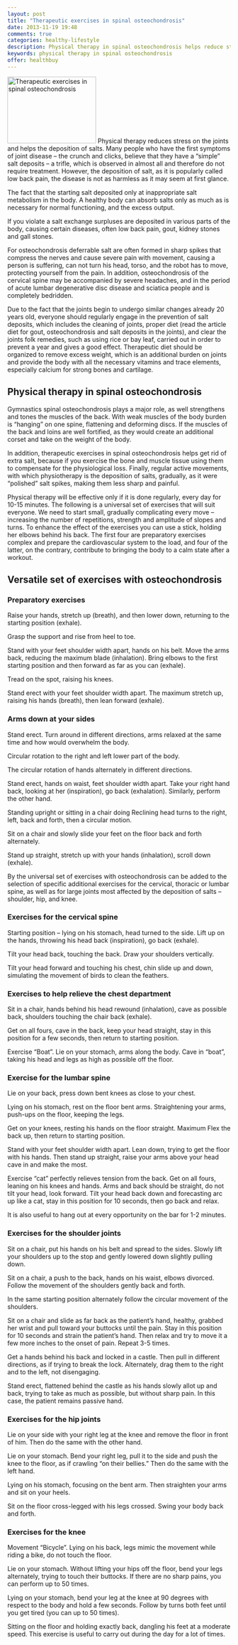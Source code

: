 ```yaml
---
layout: post
title: "Therapeutic exercises in spinal osteochondrosis"
date: 2013-11-19 19:48
comments: true
categories: healthy-lifestyle
description: Physical therapy in spinal osteochondrosis helps reduce stress on the joints and relieves salt deposits
keywords: physical therapy in spinal osteochondrosis
offer: healthbuy
---
```

<p><img class="left" src="http://medusanews.com/images/physical-therapy-in-spinal-osteochondrosis/image.jpg" width="200" height="150" title="Physical therapy in spinal osteochondrosis" alt="Therapeutic exercises in spinal osteochondrosis"> Physical therapy reduces stress on the joints and helps the deposition of salts. Many people who have the first symptoms of joint disease &ndash; the crunch and clicks, believe that they have a &ldquo;simple&rdquo; salt deposits &ndash; a trifle, which is observed in almost all and therefore do not require treatment. However, the deposition of salt, as it is popularly called low back pain, the disease is not as harmless as it may seem at first glance.</p>

<p>The fact that the starting salt deposited only at inappropriate salt metabolism in the body. A healthy body can absorb salts only as much as is necessary for normal functioning, and the excess output.</p>

<!-- more -->


<p>If you violate a salt exchange surpluses are deposited in various parts of the body, causing certain diseases, often low back pain, gout, kidney stones and gall stones.</p>

<p>For osteochondrosis deferrable salt are often formed in sharp spikes that compress the nerves and cause severe pain with movement, causing a person is suffering, can not turn his head, torso, and the robot has to move, protecting yourself from the pain. In addition, osteochondrosis of the cervical spine may be accompanied by severe headaches, and in the period of acute lumbar degenerative disc disease and sciatica people and is completely bedridden.</p>

<p>Due to the fact that the joints begin to undergo similar changes already 20 years old, everyone should regularly engage in the prevention of salt deposits, which includes the cleaning of joints, proper diet (read the article diet for gout, osteochondrosis and salt deposits in the joints), and clear the joints folk remedies, such as using rice or bay leaf, carried out in order to prevent a year and gives a good effect. Therapeutic diet should be organized to remove excess weight, which is an additional burden on joints and provide the body with all the necessary vitamins and trace elements, especially calcium for strong bones and cartilage.</p>

<h2>Physical therapy in spinal osteochondrosis</h2>

<p>Gymnastics spinal osteochondrosis plays a major role, as well strengthens and tones the muscles of the back. With weak muscles of the body burden is &ldquo;hanging&rdquo; on one spine, flattening and deforming discs. If the muscles of the back and loins are well fortified, as they would create an additional corset and take on the weight of the body.</p>

<p>In addition, therapeutic exercises in spinal osteochondrosis helps get rid of extra salt, because if you exercise the bone and muscle tissue using them to compensate for the physiological loss. Finally, regular active movements, with which physiotherapy is the deposition of salts, gradually, as it were &ldquo;polished&rdquo; salt spikes, making them less sharp and painful.</p>

<p>Physical therapy will be effective only if it is done regularly, every day for 10-15 minutes. The following is a universal set of exercises that will suit everyone. We need to start small, gradually complicating every move &ndash; increasing the number of repetitions, strength and amplitude of slopes and turns. To enhance the effect of the exercises you can use a stick, holding her elbows behind his back. The first four are preparatory exercises complex and prepare the cardiovascular system to the load, and four of the latter, on the contrary, contribute to bringing the body to a calm state after a workout.</p>

<h2>Versatile set of exercises with osteochondrosis</h2>

<h3>Preparatory exercises</h3>

<p>Raise your hands, stretch up (breath), and then lower down, returning to the starting position (exhale).</p>

<p>Grasp the support and rise from heel to toe.</p>

<p>Stand with your feet shoulder width apart, hands on his belt. Move the arms back, reducing the maximum blade (inhalation). Bring elbows to the first starting position and then forward as far as you can (exhale).</p>

<p>Tread on the spot, raising his knees.</p>

<p>Stand erect with your feet shoulder width apart. The maximum stretch up, raising his hands (breath), then lean forward (exhale).</p>

<h3>Arms down at your sides</h3>

<p>Stand erect. Turn around in different directions, arms relaxed at the same time and how would overwhelm the body.</p>

<p>Circular rotation to the right and left lower part of the body.</p>

<p>The circular rotation of hands alternately in different directions.</p>

<p>Stand erect, hands on waist, feet shoulder width apart. Take your right hand back, looking at her (inspiration), go back (exhalation). Similarly, perform the other hand.</p>

<p>Standing upright or sitting in a chair doing Reclining head turns to the right, left, back and forth, then a circular motion.</p>

<p>Sit on a chair and slowly slide your feet on the floor back and forth alternately.</p>

<p>Stand up straight, stretch up with your hands (inhalation), scroll down (exhale).</p>

<p>By the universal set of exercises with osteochondrosis can be added to the selection of specific additional exercises for the cervical, thoracic or lumbar spine, as well as for large joints most affected by the deposition of salts &ndash; shoulder, hip, and knee.</p>

<h3>Exercises for the cervical spine</h3>

<p>Starting position &ndash; lying on his stomach, head turned to the side. Lift up on the hands, throwing his head back (inspiration), go back (exhale).</p>

<p>Tilt your head back, touching the back. Draw your shoulders vertically.</p>

<p>Tilt your head forward and touching his chest, chin slide up and down, simulating the movement of birds to clean the feathers.</p>

<h3>Exercises to help relieve the chest department</h3>

<p>Sit in a chair, hands behind his head rewound (inhalation), cave as possible back, shoulders touching the chair back (exhale).</p>

<p>Get on all fours, cave in the back, keep your head straight, stay in this position for a few seconds, then return to starting position.</p>

<p>Exercise &ldquo;Boat&rdquo;. Lie on your stomach, arms along the body. Cave in &ldquo;boat&rdquo;, taking his head and legs as high as possible off the floor.</p>

<h3>Exercise for the lumbar spine</h3>

<p>Lie on your back, press down bent knees as close to your chest.</p>

<p>Lying on his stomach, rest on the floor bent arms. Straightening your arms, push-ups on the floor, keeping the legs.</p>

<p>Get on your knees, resting his hands on the floor straight. Maximum Flex the back up, then return to starting position.</p>

<p>Stand with your feet shoulder width apart. Lean down, trying to get the floor with his hands. Then stand up straight, raise your arms above your head cave in and make the most.</p>

<p>Exercise &ldquo;cat&rdquo; perfectly relieves tension from the back. Get on all fours, leaning on his knees and hands. Arms and back should be straight, do not tilt your head, look forward. Tilt your head back down and forecasting arc up like a cat, stay in this position for 10 seconds, then go back and relax.</p>

<p>It is also useful to hang out at every opportunity on the bar for 1-2 minutes.</p>

<h3>Exercises for the shoulder joints</h3>

<p>Sit on a chair, put his hands on his belt and spread to the sides. Slowly lift your shoulders up to the stop and gently lowered down slightly pulling down.</p>

<p>Sit on a chair, a push to the back, hands on his waist, elbows divorced. Follow the movement of the shoulders gently back and forth.</p>

<p>In the same starting position alternately follow the circular movement of the shoulders.</p>

<p>Sit on a chair and slide as far back as the patient&rsquo;s hand, healthy, grabbed her wrist and pull toward your buttocks until the pain. Stay in this position for 10 seconds and strain the patient&rsquo;s hand. Then relax and try to move it a few more inches to the onset of pain. Repeat 3-5 times.</p>

<p>Get a hands behind his back and locked in a castle. Then pull in different directions, as if trying to break the lock. Alternately, drag them to the right and to the left, not disengaging.</p>

<p>Stand erect, flattened behind the castle as his hands slowly allot up and back, trying to take as much as possible, but without sharp pain. In this case, the patient remains passive hand.</p>

<h3>Exercises for the hip joints</h3>

<p>Lie on your side with your right leg at the knee and remove the floor in front of him. Then do the same with the other hand.</p>

<p>Lie on your stomach. Bend your right leg, pull it to the side and push the knee to the floor, as if crawling &ldquo;on their bellies.&rdquo; Then do the same with the left hand.</p>

<p>Lying on his stomach, focusing on the bent arm. Then straighten your arms and sit on your heels.</p>

<p>Sit on the floor cross-legged with his legs crossed. Swing your body back and forth.</p>

<h3>Exercises for the knee</h3>

<p>Movement &ldquo;Bicycle&rdquo;. Lying on his back, legs mimic the movement while riding a bike, do not touch the floor.</p>

<p>Lie on your stomach. Without lifting your hips off the floor, bend your legs alternately, trying to touch their buttocks. If there are no sharp pains, you can perform up to 50 times.</p>

<p>Lying on your stomach, bend your leg at the knee at 90 degrees with respect to the body and hold a few seconds. Follow by turns both feet until you get tired (you can up to 50 times).</p>

<p>Sitting on the floor and holding exactly back, dangling his feet at a moderate speed. This exercise is useful to carry out during the day for a lot of times.</p>
